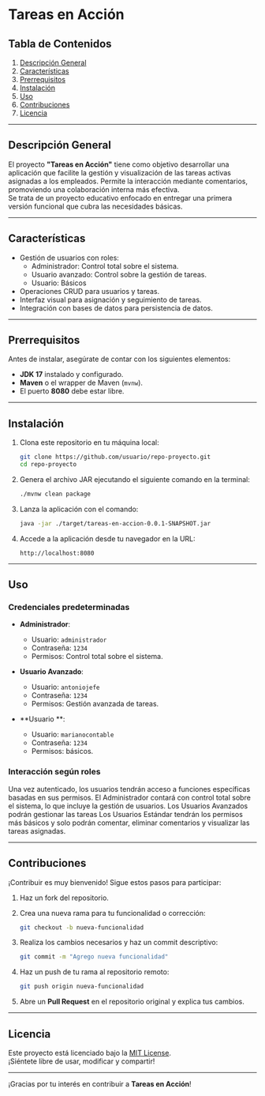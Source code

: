 
# Tareas en Acción

## Tabla de Contenidos
1. [Descripción General](#descripción-general)
2. [Características](#características)
3. [Prerrequisitos](#prerrequisitos)
4. [Instalación](#instalación)
5. [Uso](#uso)
6. [Contribuciones](#contribuciones)
7. [Licencia](#licencia)

---

## Descripción General

El proyecto **"Tareas en Acción"** tiene como objetivo desarrollar una aplicación que facilite la gestión y visualización de las tareas activas asignadas a los empleados. 
Permite la interacción mediante comentarios, promoviendo una colaboración interna más efectiva.  
Se trata de un proyecto educativo enfocado en entregar una primera versión funcional que cubra las necesidades básicas.

---

## Características

- Gestión de usuarios con roles:
  - Administrador: Control total sobre el sistema.
  - Usuario avanzado: Control sobre la gestión de tareas.
  - Usuario: Básicos
- Operaciones CRUD para usuarios y tareas.
- Interfaz visual para asignación y seguimiento de tareas.
- Integración con bases de datos para persistencia de datos.

---

## Prerrequisitos

Antes de instalar, asegúrate de contar con los siguientes elementos:
- **JDK 17** instalado y configurado.
- **Maven** o el wrapper de Maven (`mvnw`).
- El puerto **8080** debe estar libre.

---

## Instalación

1. Clona este repositorio en tu máquina local:
   ```bash
   git clone https://github.com/usuario/repo-proyecto.git
   cd repo-proyecto
   ```

2. Genera el archivo JAR ejecutando el siguiente comando en la terminal:
   ```bash
   ./mvnw clean package
   ```

3. Lanza la aplicación con el comando:
   ```bash
   java -jar ./target/tareas-en-accion-0.0.1-SNAPSHOT.jar
   ```

4. Accede a la aplicación desde tu navegador en la URL:
   ```
   http://localhost:8080
   ```

---

## Uso

### Credenciales predeterminadas

- **Administrador**:
  - Usuario: `administrador`
  - Contraseña: `1234`
  - Permisos: Control total sobre el sistema.

- **Usuario Avanzado**:
  - Usuario: `antoniojefe`
  - Contraseña: `1234`
  - Permisos: Gestión avanzada de tareas.

- **Usuario **:
  - Usuario: `marianocontable`
  - Contraseña: `1234`
  - Permisos: básicos.

### Interacción según roles
Una vez autenticado, los usuarios tendrán acceso a funciones específicas basadas en sus permisos.
El Administrador contará con control total sobre el sistema, lo que incluye la gestión de usuarios. 
Los Usuarios Avanzados podrán gestionar las tareas
Los Usuarios Estándar tendrán los permisos más básicos y solo podrán comentar, eliminar comentarios y visualizar las tareas asignadas.

---

## Contribuciones

¡Contribuir es muy bienvenido! Sigue estos pasos para participar:

1. Haz un fork del repositorio.
2. Crea una nueva rama para tu funcionalidad o corrección:
   ```bash
   git checkout -b nueva-funcionalidad
   ```

3. Realiza los cambios necesarios y haz un commit descriptivo:
   ```bash
   git commit -m "Agrego nueva funcionalidad"
   ```

4. Haz un push de tu rama al repositorio remoto:
   ```bash
   git push origin nueva-funcionalidad
   ```

5. Abre un **Pull Request** en el repositorio original y explica tus cambios.

---

## Licencia

Este proyecto está licenciado bajo la [MIT License](LICENSE).  
¡Siéntete libre de usar, modificar y compartir!

---

¡Gracias por tu interés en contribuir a **Tareas en Acción**!

